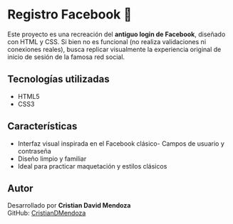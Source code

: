 # Registro Facebook 📘

Este proyecto es una recreación del **antiguo login de Facebook**, diseñado con HTML y CSS. Si bien no es funcional (no realiza validaciones ni conexiones reales), busca replicar visualmente la experiencia original de inicio de sesión de la famosa red social.

##  Tecnologías utilizadas

- HTML5
- CSS3

##  Características

- Interfaz visual inspirada en el Facebook clásico- Campos de usuario y contraseña
- Diseño limpio y familiar
- Ideal para practicar maquetación y estilos clásicos

## Autor
Desarrollado por **Cristian David Mendoza**  
GitHub: [CristianDMendoza](https://github.com/CristianDMendoza)
